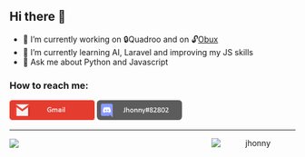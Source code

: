 ## Hi there 👋

- 🔭 I’m currently working on 🔒Quadroo and on 🔓[Obux](https://github.com/jonatasfernandespimenta/Obux)
- 🌱 I’m currently learning AI, Laravel and improving my JS skills
- 💬 Ask me about Python and Javascript

### How to reach me: 
 <a href="jonatas.fernandes.pimenta@gmail.com"><img width=150 src="./GmailTag.png" /></a>
 <img width=150 src="./DiscordTag.png" />

<hr>

<p align="center" style="display: flex; align-items: center; justify-content: space-around">
<img width=600 src="https://github-readme-stats.vercel.app/api?username=jonatasfernandespimenta&theme=blueberry&show_icons=true" />
 
<img width=250 src="https://github-readme-stats.vercel.app/api/top-langs?username=jonatasfernandespimenta&show_icons=true&theme=blueberry&hide_border=true&cache_seconds=1800&locale=en" alt="jhonny" />

  </p>

